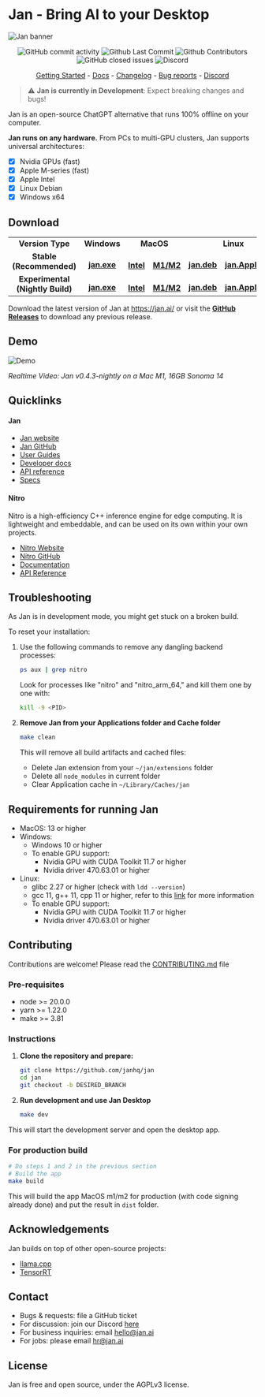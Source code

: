 # Jan - Bring AI to your Desktop

![Jan banner](https://github.com/janhq/jan/assets/89722390/35daac7d-b895-487c-a6ac-6663daaad78e)

<p align="center">
  <!-- ALL-CONTRIBUTORS-BADGE:START - Do not remove or modify this section -->
  <img alt="GitHub commit activity" src="https://img.shields.io/github/commit-activity/m/janhq/jan"/>
  <img alt="Github Last Commit" src="https://img.shields.io/github/last-commit/janhq/jan"/>
  <img alt="Github Contributors" src="https://img.shields.io/github/contributors/janhq/jan"/>
  <img alt="GitHub closed issues" src="https://img.shields.io/github/issues-closed/janhq/jan"/>
  <img alt="Discord" src="https://img.shields.io/discord/1107178041848909847?label=discord"/>
</p>

<p align="center">
  <a href="https://jan.ai/guides">Getting Started</a> 
  - <a href="https://jan.ai/docs">Docs</a> 
  - <a href="https://github.com/janhq/jan/releases">Changelog</a> 
  - <a href="https://github.com/janhq/jan/issues">Bug reports</a> 
  - <a href="https://discord.gg/AsJ8krTT3N">Discord</a>
</p>

> ⚠️ **Jan is currently in Development**: Expect breaking changes and bugs!

Jan is an open-source ChatGPT alternative that runs 100% offline on your computer.

**Jan runs on any hardware.** From PCs to multi-GPU clusters, Jan supports universal architectures:

- [x] Nvidia GPUs (fast)
- [x] Apple M-series (fast)
- [x] Apple Intel
- [x] Linux Debian
- [x] Windows x64

## Download

<table>
  <tr style="text-align:center">
    <td style="text-align:center"><b>Version Type</b></td>
    <td style="text-align:center"><b>Windows</b></td>
    <td colspan="2" style="text-align:center"><b>MacOS</b></td>
    <td colspan="2" style="text-align:center"><b>Linux</b></td>
  </tr>
  <tr style="text-align:center">
    <td style="text-align:center"><b>Stable (Recommended)</b></td>
    <td style="text-align:center">
      <a href='https://github.com/janhq/jan/releases/download/v0.4.5/jan-win-x64-0.4.5.exe'>
        <img src='./docs/static/img/windows.png' style="height:14px; width: 14px" />
        <b>jan.exe</b>
      </a>
    </td>
    <td style="text-align:center">
      <a href='https://github.com/janhq/jan/releases/download/v0.4.5/jan-mac-x64-0.4.5.dmg'>
        <img src='./docs/static/img/mac.png' style="height:15px; width: 15px" />
        <b>Intel</b>
      </a>
    </td>
    <td style="text-align:center">
      <a href='https://github.com/janhq/jan/releases/download/v0.4.5/jan-mac-arm64-0.4.5.dmg'>
        <img src='./docs/static/img/mac.png' style="height:15px; width: 15px" />
        <b>M1/M2</b>
      </a>
    </td>
    <td style="text-align:center">
      <a href='https://github.com/janhq/jan/releases/download/v0.4.5/jan-linux-amd64-0.4.5.deb'>
        <img src='./docs/static/img/linux.png' style="height:14px; width: 14px" />
        <b>jan.deb</b>
      </a>
    </td>
    <td style="text-align:center">
      <a href='https://github.com/janhq/jan/releases/download/v0.4.5/jan-linux-x86_64-0.4.5.AppImage'>
        <img src='./docs/static/img/linux.png' style="height:14px; width: 14px" />
        <b>jan.AppImage</b>
      </a>
    </td>
  </tr>
  <tr style="text-align:center">
    <td style="text-align:center"><b>Experimental (Nightly Build)</b></td>
    <td style="text-align:center">
      <a href='https://delta.jan.ai/latest/jan-win-x64-0.4.5-215.exe'>
        <img src='./docs/static/img/windows.png' style="height:14px; width: 14px" />
        <b>jan.exe</b>
      </a>
    </td>
    <td style="text-align:center">
      <a href='https://delta.jan.ai/latest/jan-mac-x64-0.4.5-215.dmg'>
        <img src='./docs/static/img/mac.png' style="height:15px; width: 15px" />
        <b>Intel</b>
      </a>
    </td>
    <td style="text-align:center">
      <a href='https://delta.jan.ai/latest/jan-mac-arm64-0.4.5-215.dmg'>
        <img src='./docs/static/img/mac.png' style="height:15px; width: 15px" />
        <b>M1/M2</b>
      </a>
    </td>
    <td style="text-align:center">
      <a href='https://delta.jan.ai/latest/jan-linux-amd64-0.4.5-215.deb'>
        <img src='./docs/static/img/linux.png' style="height:14px; width: 14px" />
        <b>jan.deb</b>
      </a>
    </td>
    <td style="text-align:center">
      <a href='https://delta.jan.ai/latest/jan-linux-x86_64-0.4.5-215.AppImage'>
        <img src='./docs/static/img/linux.png' style="height:14px; width: 14px" />
        <b>jan.AppImage</b>
      </a>
    </td>
  </tr>
</table>

Download the latest version of Jan at https://jan.ai/ or visit the **[GitHub Releases](https://github.com/janhq/jan/releases)** to download any previous release.

## Demo

![Demo](/demo.gif)

_Realtime Video: Jan v0.4.3-nightly on a Mac M1, 16GB Sonoma 14_

## Quicklinks

#### Jan

- [Jan website](https://jan.ai/)
- [Jan GitHub](https://github.com/janhq/jan)
- [User Guides](https://jan.ai/guides/)
- [Developer docs](https://jan.ai/developer/)
- [API reference](https://jan.ai/api-reference/)
- [Specs](https://jan.ai/docs/)

#### Nitro

Nitro is a high-efficiency C++ inference engine for edge computing. It is lightweight and embeddable, and can be used on its own within your own projects.

- [Nitro Website](https://nitro.jan.ai)
- [Nitro GitHub](https://github.com/janhq/nitro)
- [Documentation](https://nitro.jan.ai/docs)
- [API Reference](https://nitro.jan.ai/api-reference)

## Troubleshooting

As Jan is in development mode, you might get stuck on a broken build.

To reset your installation:

1. Use the following commands to remove any dangling backend processes:

   ```sh
   ps aux | grep nitro
   ```

   Look for processes like "nitro" and "nitro_arm_64," and kill them one by one with:

   ```sh
   kill -9 <PID>
   ```

2. **Remove Jan from your Applications folder and Cache folder**

   ```bash
   make clean
   ```

   This will remove all build artifacts and cached files:

   - Delete Jan extension from your `~/jan/extensions` folder
   - Delete all `node_modules` in current folder
   - Clear Application cache in `~/Library/Caches/jan`

## Requirements for running Jan
- MacOS: 13 or higher
- Windows:
  - Windows 10 or higher
  - To enable GPU support:
    - Nvidia GPU with CUDA Toolkit 11.7 or higher
    - Nvidia driver 470.63.01 or higher
- Linux:
  - glibc 2.27 or higher (check with `ldd --version`)
  - gcc 11, g++ 11, cpp 11 or higher, refer to this [link](https://jan.ai/guides/troubleshooting/gpu-not-used/#specific-requirements-for-linux) for more information
  - To enable GPU support:
    - Nvidia GPU with CUDA Toolkit 11.7 or higher
    - Nvidia driver 470.63.01 or higher

## Contributing

Contributions are welcome! Please read the [CONTRIBUTING.md](CONTRIBUTING.md) file

### Pre-requisites

- node >= 20.0.0
- yarn >= 1.22.0
- make >= 3.81

### Instructions

1. **Clone the repository and prepare:**

    ```bash
    git clone https://github.com/janhq/jan
    cd jan
    git checkout -b DESIRED_BRANCH
    ```

2. **Run development and use Jan Desktop**

    ```bash
    make dev
    ```

This will start the development server and open the desktop app.

### For production build

```bash
# Do steps 1 and 2 in the previous section
# Build the app
make build
```

This will build the app MacOS m1/m2 for production (with code signing already done) and put the result in `dist` folder.

## Acknowledgements

Jan builds on top of other open-source projects:

- [llama.cpp](https://github.com/ggerganov/llama.cpp)
- [TensorRT](https://github.com/NVIDIA/TensorRT)

## Contact

- Bugs & requests: file a GitHub ticket
- For discussion: join our Discord [here](https://discord.gg/FTk2MvZwJH)
- For business inquiries: email hello@jan.ai
- For jobs: please email hr@jan.ai

## License

Jan is free and open source, under the AGPLv3 license.
